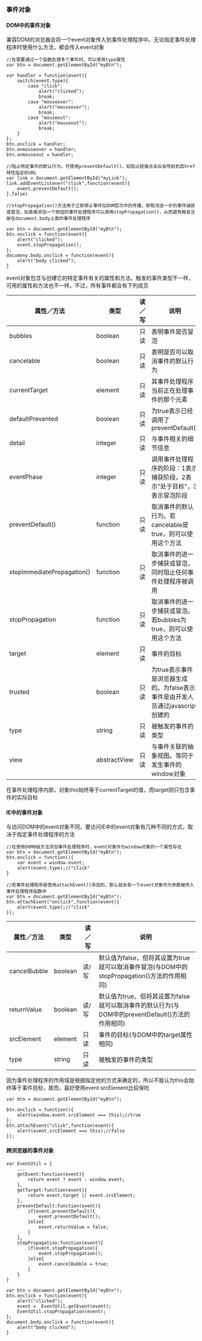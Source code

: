 ### 事件对象

#### DOM中的事件对象
兼容DOM的浏览器会将一个event对象传入到事件处理程序中。无论指定事件处理程序时使用什么方法，都会传入event对象
``` 
//在需要通过一个函数处理多个事件时，可以使用type属性
var btn = document.getElementById("myBtn");

var handler = function(event){
    switch(event.type){
        case "click":
            alert("clicked");
            break;
        case "mouseover":
            alert("mouseover");
            break;
        case "mouseout":
            alert("mouseout");
            break;
    }
};
btn.onclick = handler;
btn.onmouseover = handler;
btn.onmouseout = handler;
```
``` 
//阻止特定事件的默认行为，可使用preventDefault()。如阻止链接点击后会导航到其href特性指定的URL
var link = document.getElementById("myLink");
link.addEventListener("click",function(event){
    event.preventDefault();
},false)
```
``` 
//stopPropagation()方法用于立即停止事件在DOM层次中的传播，即取消进一步的事件捕获或冒泡，如直接添加一个按钮的事件处理程序可以调用stopPropagation()，从而避免触发注册在document.body上面的事件处理程序

var btn = document.getElementById("myBtn");
btn.onclick = function(event){
    alert("clicked");
    event.stopPropagation();
};
documeny.body.onclick = function(event){
    alert("body clicked");
}
```
event对象包含与创建它的特定事件有关的属性和方法。触发的事件类型不一样，可用的属性和方法也不一样。不过，所有事件都会有下列成员

| 属性／方法 | 类型 | 读／写 | 说明 |
| ------------- | ------------- | ------------- | ------------- |
| bubbles  | boolean  | 只读  | 表明事件是否冒泡  |
| cancelable  | boolean  | 只读  | 表明是否可以取消事件的默认行为  |
| currentTarget  | element  | 只读  | 其事件处理程序当前正在处理事件的那个元素  |
| defaultPrevented  | boolean  | 只读  | 为true表示已经调用了preventDefault()  |
| detail  | integer  | 只读  | 与事件相关的细节信息  |
| eventPhase  | integer  | 只读  | 调用事件处理程序的阶段：1表示捕获阶段，2表示"处于目标"，3表示冒泡阶段  |
| preventDefault()  | function  | 只读  | 取消事件的默认行为。若cancelable是true，则可以使用这个方法  |
| stopImmediatePropagation()  | function  | 只读  | 取消事件的进一步捕获或冒泡，同时阻止任何事件处理程序被调用  |
| stopPropagation  | function  | 只读  | 取消事件的进一步捕获或冒泡。若bubbles为true，则可以使用这个方法  |
| target  | element  | 只读  | 事件的目标  |
| trusted  | boolean  | 只读  | 为true表示事件是浏览器生成的。为false表示事件是由开发人员通过javascript创建的  |
| type  | string  | 只读  | 被触发的事件的类型  |
| view  | abstractView  | 只读  | 与事件关联的抽象视图。等同于发生事件的window对象  |

在事件处理程序内部，对象this始终等于currentTarget的值，而target则只包含事件的实际目标
#### IE中的事件对象
与访问DOM中的event对象不同，要访问IE中的event对象有几种不同的方式，取决于指定事件处理程序的方法
```  
//在使用DOM0级方法添加事件处理程序时，event对象作为window对象的一个属性存在
var btn = document.getElementById("myBtn");
btn.onclick = function(){
    var event = window.event;
    alert(event.type);//"click"
}

//若事件处理程序是使用attachEvent()添加的，那么就会有一个event对象作为参数被传入事件处理程序函数中
var btn = document.getElementById("myBtn");
btn.attachEvent("onclick",function(event){
    alert(event.type);//"click"
});
```


| 属性／方法 | 类型 | 读／写 | 说明 |
| ------------- | ------------- | ------------- | ------------- |
| cancelBubble  | boolean  | 读/写  | 默认值为false，但将其设置为true就可以取消事件冒泡(与DOM中的stopPropagation()方法的作用相同)  |
| returnValue  | boolean  | 读/写  | 默认值为true，但将其设置为false就可以取消事件的默认行为(与DOM中的preventDefault()方法的作用相同)  |
| srcElement  | element  | 只读  | 事件的目标(与DOM中的target属性相同)  |
| type  | string  | 只读  | 被触发的事件的类型  |

因为事件处理程序的作用域是根据指定他的方式来确定的，所以不能认为this会始终等于事件目标，故而，最好使用event.srcElement比较保险
``` 
var btn = document.getElementById("myBtn");

btn.onclick = function(){
    alert(window.event.srcElement === this);//true
};
btn.attachEvent("click",function(event){
    alert(event.srcElement === this);//false
});
```

#### 跨浏览器的事件对象

``` 
var EventUtil = {
    ...
    getEvent:function(event){
        return event ? event : window.event;
    },
    getTarget:function(event){
        return event.target || event.srcElement;
    },
    preventDefault:function(event){
        if(event.preventDefault){
            event.preventDefault();
        }else{
            event.returnValue = false;
        }
    },
    stopPropagation:function(event){
        if(event.stopPropagation){
            event.stopPropagation();
        }else{
            event.cancelBubble = true;
        }
    }
}
```
``` 
var btn = document.getElementById("myBtn");
btn.onclick = function(event){
    alert("clicked");
    event =  EventUtil.getEvent(event);
    EventUtil.stopPropagation(event);
};
document.body.onclick = function(event){
    alert("body clicked");
}
```